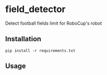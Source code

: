 # field_detector
Detect football fields limit for RoboCup's robot

## Installation
`pip install -r requirements.txt`

## Usage
